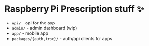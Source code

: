 # Raspberry Pi Prescription stuff ✨

- `api/` - api for the app
- `admin/` - admin dashboard (wip)
- `app/` - mobile app
- `packages/{auth,trpc}/` - auth/api clients for apps
